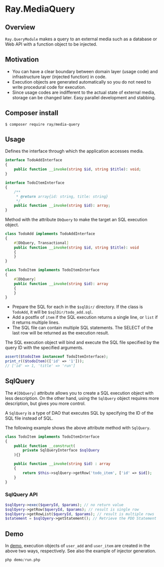 # Ray.MediaQuery

## Overview

`Ray.QueryModule` makes a query to an external media such as a database or Web API with a function object to be injected.


## Motivation


 * You can have a clear boundary between domain layer (usage code) and infrastructure layer (injected function) in code.
 * Execution objects are generated automatically so you do not need to write procedural code for execution.
 * Since usage codes are indifferent to the actual state of external media, storage can be changed later. Easy parallel development and stabbing.

## Composer install

    $ composer require ray/media-query

## Usage

Defines the interface through which the application accesses media.

```php
interface TodoAddInterface
{
    public function __invoke(string $id, string $title): void;
}

interface TodoItemInterface
{
    /**
     * @return array{id: string, title: string}
     */
    public function __invoke(string $id): array;
}
```

Method with the attribute `DbQuery` to make the target an SQL execution object.

```php
class TodoAdd implements TodoAddInterface
{
    #[DbQuery, Transactional]
    public function __invoke(string $id, string $title): void
    {
    }
}

class TodoItem implements TodoItemInterface
{
    #[DbQuery]
    public function __invoke(string $id): array
    {
    }
}
```

* Prepare the SQL for each in the `$sqlDir/` directory. If the class is `TodoAdd`, it will be `$sqlDir/todo_add.sql`.
* Add a postfix of `item` if the SQL execution returns a single line, or `list` if it returns multiple lines.
* The SQL file can contain multiple SQL statements. The SELECT of the last row will be returned as the execution result.

The SQL execution object will bind and execute the SQL file specified by the query ID with the specified arguments.

```php
assert($todoItem instanceof TodoItemInterface);
print_r(($todoItem)(['id' => '1']));
// ['id' => 1, 'title' => 'run']
```

## SqlQuery

The `#[DbQuery]` attribute allows you to create a SQL execution object with less description.
On the other hand, using the `SqlQuery` object requires more description, but gives you more control.

A `SqlQuery` is a type of DAO that executes SQL by specifying the ID of the SQL file instead of SQL.

The following example shows the above attribute method with `SqlQuery`.

```php
class TodoItem implements TodoItemInterface
{
    public function __construct(
        private SqlQueryInterface $sqlQuery
    ){}

    public function __invoke(string $id) : array
    {
        return $this->sqlQuery->getRow('todo_item', ['id' => $id]);
    }
}
```
### SqlQuery API

```php
$sqlQyery->exec($queryId, $params); // no return value
$sqlQyery->getRow($queryId, $params); // result is single row
$sqlQyery->getRowList($queryId, $params); // result is multiple rows
$statement = $sqlQyery->getStatement(); // Retrieve the PDO Statement
```

## Demo

In [demo](/demo), execution objects of `user_add` and `user_item` are created in the above two ways, respectively.
See also the example of injector generation.

```php
php demo/run.php
```
